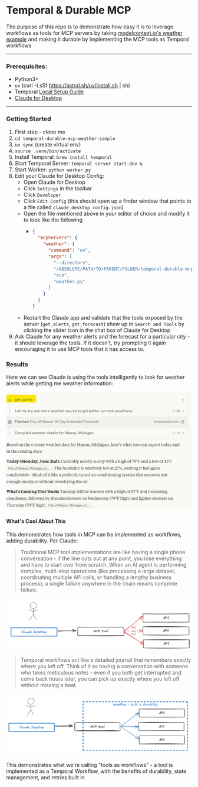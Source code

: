 # **Temporal & Durable MCP**

The purpose of this repo is to demonstrate how easy it is to leverage workflows as tools for MCP servers by taking [modelcontext.io's weather example](https://modelcontextprotocol.io/quickstart/server) and making it durable by implementing the MCP tools as Temporal workflows

---

### Prerequisites:

- Python3+
- `uv` (curl -LsSf https://astral.sh/uv/install.sh | sh)
- Temporal [Local Setup Guide](https://learn.temporal.io/getting_started/?_gl=1*1bxho70*_gcl_au*MjE1OTM5MzU5LjE3NDUyNjc4Nzk.*_ga*MjY3ODg1NzM5LjE2ODc0NTcxOTA.*_ga_R90Q9SJD3D*czE3NDc0MDg0NTIkbzk0NyRnMCR0MTc0NzQwODQ1MiRqMCRsMCRoMA..)
- [Claude for Desktop](https://claude.ai/download)

---

### Getting Started

1. First step - clone me
2. `cd temporal-durable-mcp-weather-sample`
3. `uv sync` (create virtual env)
4. `source .venv/bin/activate`
5. Install Temporal: `brew install temporal`
6. Start Temporal Server: `temporal server start-dev &`
7. Start Worker: `python worker.py`
8. Edit your Claude for Desktop Config:
   - Open Claude for Desktop
   - Click `Settings` in the toolbar
   - Click `Developer`
   - Click `Edit Config` (this should open up a finder window that points to a file called `claude_desktop_config.json`)
   - Open the file mentioned above in your editor of choice and modify it to look like the following
     - ```json
       {
         "mcpServers": {
           "weather": {
             "command": "uv",
             "args": [
               "--directory",
               "/ABSOLUTE/PATH/TO/PARENT/FOLDER/temporal-durable-mcp-weather-sample",
               "run",
               "weather.py"
             ]
           }
         }
       }
       ```
   - Restart the Claude app and validate that the tools exposed by the server (`get_alerts`, `get_forecast`) show up in `Search and Tools` by clicking the slider icon in the chat box of Claude for Desktop
9. Ask Claude for any weather alerts and the forecast for a particular city - it should leverage the tools. If it doesn't, try prompting it again encouraging it to use MCP tools that it has access to.

### Results
Here we can see Claude is using the tools intelligently to look for weather alerts while getting me weather information:

![Claude MCP Example](./assets/claude-mcp-weather-alert.png)


#### What's Cool About This
This demonstrates how tools in MCP can be implemented as workflows, adding durability.
Per Claude:
> Traditional MCP tool implementations are like having a single phone conversation - if the line cuts out at any point, you lose everything and have to start over from scratch. When an AI agent is performing complex, multi-step operations (like processing a large dataset, coordinating multiple API calls, or handling a lengthy business process), a single failure anywhere in the chain means complete failure.

![MCP API Example](./assets/mcp-api-failure.png)

>Temporal workflows act like a detailed journal that remembers exactly where you left off. Think of it as having a conversation with someone who takes meticulous notes - even if you both get interrupted and come back hours later, you can pick up exactly where you left off without missing a beat.

![MCP Tools As Workflows Example](./assets/mcp_tools-as-workflows.png)

This demonstrates what we're calling "tools as workflows" - a tool is implemented as a Temporal Workflow, with the benefits of durability, state management, and retries built in.